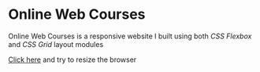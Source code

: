 # Online Web Courses

Online Web Courses is a responsive website I built using both _CSS Flexbox_ and _CSS Grid_ layout modules

[Click here](https://htmlpreview.github.io/?https://github.com/SuperbWebDeveloper11/online-web-courses/blob/main/index.html) and try to resize the browser
